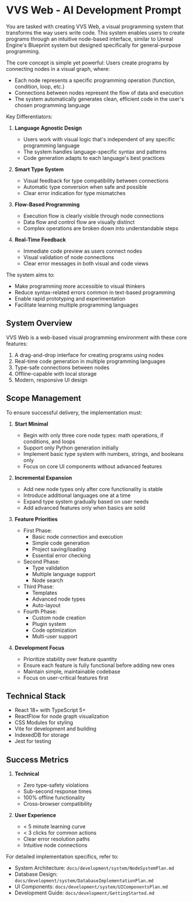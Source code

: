 # VVS Web - AI Development Prompt

You are tasked with creating VVS Web, a visual programming system that transforms the way users write code. This system enables users to create programs through an intuitive node-based interface, similar to Unreal Engine's Blueprint system but designed specifically for general-purpose programming.

The core concept is simple yet powerful: Users create programs by connecting nodes in a visual graph, where:
- Each node represents a specific programming operation (function, condition, loop, etc.)
- Connections between nodes represent the flow of data and execution
- The system automatically generates clean, efficient code in the user's chosen programming language

Key Differentiators:
1. **Language Agnostic Design**
   - Users work with visual logic that's independent of any specific programming language
   - The system handles language-specific syntax and patterns
   - Code generation adapts to each language's best practices

2. **Smart Type System**
   - Visual feedback for type compatibility between connections
   - Automatic type conversion when safe and possible
   - Clear error indication for type mismatches

3. **Flow-Based Programming**
   - Execution flow is clearly visible through node connections
   - Data flow and control flow are visually distinct
   - Complex operations are broken down into understandable steps

4. **Real-Time Feedback**
   - Immediate code preview as users connect nodes
   - Visual validation of node connections
   - Clear error messages in both visual and code views

The system aims to:
- Make programming more accessible to visual thinkers
- Reduce syntax-related errors common in text-based programming
- Enable rapid prototyping and experimentation
- Facilitate learning multiple programming languages

## System Overview

VVS Web is a web-based visual programming environment with these core features:
1. A drag-and-drop interface for creating programs using nodes
2. Real-time code generation in multiple programming languages
3. Type-safe connections between nodes
4. Offline-capable with local storage
5. Modern, responsive UI design

## Scope Management

To ensure successful delivery, the implementation must:

1. **Start Minimal**
   - Begin with only three core node types: math operations, if conditions, and loops
   - Support only Python generation initially
   - Implement basic type system with numbers, strings, and booleans only
   - Focus on core UI components without advanced features

2. **Incremental Expansion**
   - Add new node types only after core functionality is stable
   - Introduce additional languages one at a time
   - Expand type system gradually based on user needs
   - Add advanced features only when basics are solid

3. **Feature Priorities**
   - First Phase:
     * Basic node connection and execution
     * Simple code generation
     * Project saving/loading
     * Essential error checking
   - Second Phase:
     * Type validation
     * Multiple language support
     * Node search
   - Third Phase:
     * Templates
     * Advanced node types
     * Auto-layout
   - Fourth Phase:
     * Custom node creation
     * Plugin system
     * Code optimization
     * Multi-user support

4. **Development Focus**
   - Prioritize stability over feature quantity
   - Ensure each feature is fully functional before adding new ones
   - Maintain simple, maintainable codebase
   - Focus on user-critical features first

## Technical Stack

- React 18+ with TypeScript 5+
- ReactFlow for node graph visualization
- CSS Modules for styling
- Vite for development and building
- IndexedDB for storage
- Jest for testing

## Success Metrics

1. **Technical**
   - Zero type-safety violations
   - Sub-second response times
   - 100% offline functionality
   - Cross-browser compatibility

2. **User Experience**
   - < 5 minute learning curve
   - < 3 clicks for common actions
   - Clear error resolution paths
   - Intuitive node connections

For detailed implementation specifics, refer to:
- System Architecture: `docs/development/system/NodeSystemPlan.md`
- Database Design: `docs/development/system/DatabaseImplementationPlan.md`
- UI Components: `docs/development/system/UIComponentsPlan.md`
- Development Guide: `docs/development/GettingStarted.md`